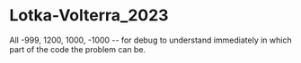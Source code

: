 # Lotka-Volterra_2023

All -999, 1200, 1000, -1000 -- for debug to understand immediately in which part of the code the problem can be.
